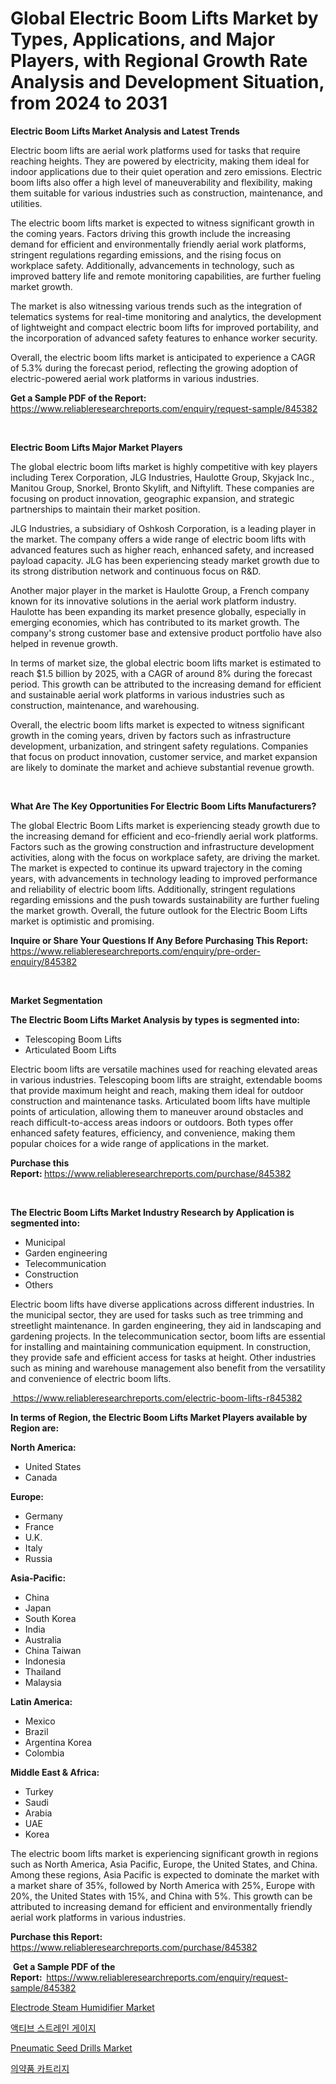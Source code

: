 <p><h1>Global Electric Boom Lifts Market by Types, Applications, and Major Players, with Regional Growth Rate Analysis and Development Situation, from 2024 to 2031</h1></p><p><strong>Electric Boom Lifts Market Analysis and Latest Trends</strong></p>
<p><p>Electric boom lifts are aerial work platforms used for tasks that require reaching heights. They are powered by electricity, making them ideal for indoor applications due to their quiet operation and zero emissions. Electric boom lifts also offer a high level of maneuverability and flexibility, making them suitable for various industries such as construction, maintenance, and utilities.</p><p>The electric boom lifts market is expected to witness significant growth in the coming years. Factors driving this growth include the increasing demand for efficient and environmentally friendly aerial work platforms, stringent regulations regarding emissions, and the rising focus on workplace safety. Additionally, advancements in technology, such as improved battery life and remote monitoring capabilities, are further fueling market growth.</p><p>The market is also witnessing various trends such as the integration of telematics systems for real-time monitoring and analytics, the development of lightweight and compact electric boom lifts for improved portability, and the incorporation of advanced safety features to enhance worker security.</p><p>Overall, the electric boom lifts market is anticipated to experience a CAGR of 5.3% during the forecast period, reflecting the growing adoption of electric-powered aerial work platforms in various industries.</p></p>
<p><strong>Get a Sample PDF of the Report:&nbsp;</strong> <a href="https://www.reliableresearchreports.com/enquiry/request-sample/845382">https://www.reliableresearchreports.com/enquiry/request-sample/845382</a></p>
<p>&nbsp;</p>
<p><strong>Electric Boom Lifts Major Market Players</strong></p>
<p><p>The global electric boom lifts market is highly competitive with key players including Terex Corporation, JLG Industries, Haulotte Group, Skyjack Inc., Manitou Group, Snorkel, Bronto Skylift, and Niftylift. These companies are focusing on product innovation, geographic expansion, and strategic partnerships to maintain their market position.</p><p>JLG Industries, a subsidiary of Oshkosh Corporation, is a leading player in the market. The company offers a wide range of electric boom lifts with advanced features such as higher reach, enhanced safety, and increased payload capacity. JLG has been experiencing steady market growth due to its strong distribution network and continuous focus on R&D.</p><p>Another major player in the market is Haulotte Group, a French company known for its innovative solutions in the aerial work platform industry. Haulotte has been expanding its market presence globally, especially in emerging economies, which has contributed to its market growth. The company's strong customer base and extensive product portfolio have also helped in revenue growth.</p><p>In terms of market size, the global electric boom lifts market is estimated to reach $1.5 billion by 2025, with a CAGR of around 8% during the forecast period. This growth can be attributed to the increasing demand for efficient and sustainable aerial work platforms in various industries such as construction, maintenance, and warehousing.</p><p>Overall, the electric boom lifts market is expected to witness significant growth in the coming years, driven by factors such as infrastructure development, urbanization, and stringent safety regulations. Companies that focus on product innovation, customer service, and market expansion are likely to dominate the market and achieve substantial revenue growth.</p></p>
<p>&nbsp;</p>
<p><strong>What Are The Key Opportunities For Electric Boom Lifts Manufacturers?</strong></p>
<p><p>The global Electric Boom Lifts market is experiencing steady growth due to the increasing demand for efficient and eco-friendly aerial work platforms. Factors such as the growing construction and infrastructure development activities, along with the focus on workplace safety, are driving the market. The market is expected to continue its upward trajectory in the coming years, with advancements in technology leading to improved performance and reliability of electric boom lifts. Additionally, stringent regulations regarding emissions and the push towards sustainability are further fueling the market growth. Overall, the future outlook for the Electric Boom Lifts market is optimistic and promising.</p></p>
<p><strong>Inquire or Share Your Questions If Any Before Purchasing This Report:</strong> <a href="https://www.reliableresearchreports.com/enquiry/pre-order-enquiry/845382">https://www.reliableresearchreports.com/enquiry/pre-order-enquiry/845382</a></p>
<p>&nbsp;</p>
<p><strong>Market Segmentation</strong></p>
<p><strong>The Electric Boom Lifts Market Analysis by types is segmented into:</strong></p>
<p><ul><li>Telescoping Boom Lifts</li><li>Articulated Boom Lifts</li></ul></p>
<p><p>Electric boom lifts are versatile machines used for reaching elevated areas in various industries. Telescoping boom lifts are straight, extendable booms that provide maximum height and reach, making them ideal for outdoor construction and maintenance tasks. Articulated boom lifts have multiple points of articulation, allowing them to maneuver around obstacles and reach difficult-to-access areas indoors or outdoors. Both types offer enhanced safety features, efficiency, and convenience, making them popular choices for a wide range of applications in the market.</p></p>
<p><strong>Purchase this Report:&nbsp;</strong><a href="https://www.reliableresearchreports.com/purchase/845382">https://www.reliableresearchreports.com/purchase/845382</a></p>
<p>&nbsp;</p>
<p><strong>The Electric Boom Lifts Market Industry Research by Application is segmented into:</strong></p>
<p><ul><li>Municipal</li><li>Garden engineering</li><li>Telecommunication</li><li>Construction</li><li>Others</li></ul></p>
<p><p>Electric boom lifts have diverse applications across different industries. In the municipal sector, they are used for tasks such as tree trimming and streetlight maintenance. In garden engineering, they aid in landscaping and gardening projects. In the telecommunication sector, boom lifts are essential for installing and maintaining communication equipment. In construction, they provide safe and efficient access for tasks at height. Other industries such as mining and warehouse management also benefit from the versatility and convenience of electric boom lifts.</p></p>
<p><a href="https://www.reliableresearchreports.com/electric-boom-lifts-r845382">&nbsp;https://www.reliableresearchreports.com/electric-boom-lifts-r845382</a></p>
<p><strong>In terms of Region, the Electric Boom Lifts Market Players available by Region are:</strong></p>
<p>
    <p> <strong> North America: </strong>
        <ul>
            <li>United States</li>
            <li>Canada</li>
        </ul>
        </p> 
    <p> <strong> Europe: </strong>
        <ul>
            <li>Germany</li>
            <li>France</li>
            <li>U.K.</li>
            <li>Italy</li>
            <li>Russia</li>
        </ul>
        </p> 
    <p> <strong> Asia-Pacific: </strong>
        <ul>
            <li>China</li>
            <li>Japan</li>
            <li>South Korea</li>
            <li>India</li>
            <li>Australia</li>
            <li>China Taiwan</li>
            <li>Indonesia</li>
            <li>Thailand</li>
            <li>Malaysia</li>
        </ul>
        </p> 
    <p> <strong> Latin America: </strong>
        <ul>
            <li>Mexico</li>
            <li>Brazil</li>
            <li>Argentina Korea</li>
            <li>Colombia</li>
        </ul>
        </p> 
    <p> <strong> Middle East & Africa: </strong>
        <ul>
            <li>Turkey</li>
            <li>Saudi</li>
            <li>Arabia</li>
            <li>UAE</li>
            <li>Korea</li>
        </ul>
    </p>
    </p>
<p><p>The electric boom lifts market is experiencing significant growth in regions such as North America, Asia Pacific, Europe, the United States, and China. Among these regions, Asia Pacific is expected to dominate the market with a market share of 35%, followed by North America with 25%, Europe with 20%, the United States with 15%, and China with 5%. This growth can be attributed to increasing demand for efficient and environmentally friendly aerial work platforms in various industries.</p></p>
<p><strong>Purchase this Report: </strong><a href="https://www.reliableresearchreports.com/purchase/845382">https://www.reliableresearchreports.com/purchase/845382</a></p>
<p>&nbsp;<strong>Get a Sample PDF of the Report:&nbsp;&nbsp;</strong><a href="https://www.reliableresearchreports.com/enquiry/request-sample/845382">https://www.reliableresearchreports.com/enquiry/request-sample/845382</a></p>
<p><strong></strong></p>
<p><p><a href="https://github.com/Sarissaschmalingtr6fz2739/Market-Research-Report-List-2/blob/main/electrode-steam-humidifier-market.md">Electrode Steam Humidifier Market</a></p><p><a href="https://github.com/WilburKihn5676/Market-Research-Report-List-1/blob/main/109764626570.md">액티브 스트레인 게이지</a></p><p><a href="https://github.com/jodemen/Market-Research-Report-List-2/blob/main/pneumatic-seed-drills-market.md">Pneumatic Seed Drills Market</a></p><p><a href="https://github.com/wallacBahrtyinger567686/Market-Research-Report-List-1/blob/main/490680526571.md">의약품 카트리지</a></p></p>